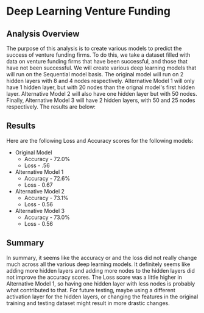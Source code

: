 # Deep Learning Venture Funding

## Analysis Overview

The purpose of this analysis is to create various models to predict the success of venture funding firms.  To do this, we take a dataset filled with data on venture funding firms that have been successful, and those that have not been successful.  We will create various deep learning models that will run on the Sequential model basis.  The original model will run on 2 hidden layers with 8 and 4 nodes respectively.  Alternative Model 1 will only have 1 hidden layer, but with 20 nodes than the orignal model's first hidden layer.  Alternative Model 2 will also have one hidden layer but with 50 nodes.  Finally, Alternative Model 3 will have 2 hidden layers, with 50 and 25 nodes respectively.  The results are below:

## Results

Here are the following Loss and Accuracy scores for the following models:

* Original Model
  * Accuracy - 72.0%
  * Loss - .56
* Alternative Model 1
  * Accuracy - 72.6%
  * Loss - 0.67
* Alternative Model 2
  * Accuracy - 73.1%
  * Loss - 0.56
* Alternative Model 3
  * Accuracy - 73.0%
  * Loss - 0.56


## Summary

In summary, it seems like the accuracy or and the loss did not really change much across all the various deep learning models.  It definitely seems like adding more hidden layers and adding more nodes to the hidden layers did not improve the accuracy scores.  The Loss score was a little higher in Alternative Model 1, so having one hidden layer with less nodes is probably what contributed to that.  For future testing, maybe using a different activation layer for the hidden layers, or changing the features in the original training and testing dataset might result in more drastic changes.
